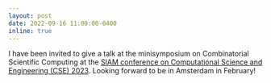 ```yaml
---
layout: post
date: 2022-09-16 11:00:00-0400
inline: true
---
```

I have been invited to give a talk at the minisymposium on Combinatorial Scientific Computing at the [SIAM conference on Computational Science and Engineering (CSE) 2023](https://www.siam.org/conferences/cm/conference/cse23). Looking forward to be in Amsterdam in February!
